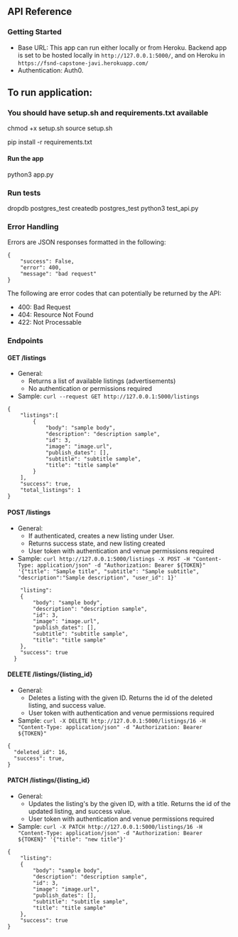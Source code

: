 ## API Reference

### Getting Started
- Base URL: This app can run either locally or from Heroku. Backend app is set to be hosted locally in `http://127.0.0.1:5000/`, and on Heroku in `https://fsnd-capstone-javi.herokuapp.com/`
- Authentication: Auth0.

## To run application:

### You should have setup.sh and requirements.txt available
chmod +x setup.sh
source setup.sh

pip install -r requirements.txt
#### Run the app
python3 app.py

### Run tests
dropdb postgres_test 
createdb postgres_test
python3 test_api.py

### Error Handling
Errors are JSON responses formatted in the following:
```
{
    "success": False, 
    "error": 400,
    "message": "bad request"
}
```
The following are error codes that can potentially be returned by the API:
- 400: Bad Request
- 404: Resource Not Found
- 422: Not Processable 

### Endpoints 
#### GET /listings
- General:
    - Returns a list of available listings (advertisements)
    - No authentication or permissions required
- Sample: `curl --request GET http://127.0.0.1:5000/listings`

``` 
{
    "listings":[
        { 
            "body": "sample body",
            "description": "description sample",
            "id": 3,
            "image": "image.url",
            "publish_dates": [],
            "subtitle": "subtitle sample",
            "title": "title sample"
        }
    ],
    "success": true,
    "total_listings": 1
}
```

#### POST /listings
- General:
    - If authenticated, creates a new listing under User.
    - Returns success state, and new listing created
    - User token with authentication and venue permissions required
- Sample: `curl http://127.0.0.1:5000/listings -X POST -H "Content-Type: application/json" -d "Authorization: Bearer ${TOKEN}" '{"title": "Sample title", "subtitle": "Sample subtitle", "description":"Sample description", "user_id": 1}'`

``` {
    "listing":
    { 
        "body": "sample body",
        "description": "description sample",
        "id": 3,
        "image": "image.url",
        "publish_dates": [],
        "subtitle": "subtitle sample",
        "title": "title sample"
    },
    "success": true
  }
```


#### DELETE /listings/{listing_id}
- General:
    - Deletes a listing with the given ID. Returns the id of the deleted listing, and success value.
    - User token with authentication and venue permissions required
- Sample: `curl -X DELETE http://127.0.0.1:5000/listings/16 -H "Content-Type: application/json" -d "Authorization: Bearer ${TOKEN}"`
```
{
  "deleted_id": 16,
  "success": true,
}
```


#### PATCH /listings/{listing_id}
- General:
    - Updates the listing's by the given ID, with a title. Returns the id of the updated listing, and success value.
    - User token with authentication and venue permissions required
- Sample: `curl -X PATCH http://127.0.0.1:5000/listings/16 -H "Content-Type: application/json" -d "Authorization: Bearer ${TOKEN}" '{"title": "new title"}'`
```
{
    "listing":
    { 
        "body": "sample body",
        "description": "description sample",
        "id": 3,
        "image": "image.url",
        "publish_dates": [],
        "subtitle": "subtitle sample",
        "title": "title sample"
    },
    "success": true
}
```
